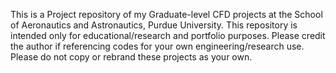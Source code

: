 This is a Project repository of my Graduate-level CFD projects at the School of Aeronautics and Astronautics, Purdue University.
This repository is intended only for educational/research and portfolio purposes.
Please credit the author if referencing codes for your own engineering/research use.
Please do not copy or rebrand these projects as your own.


